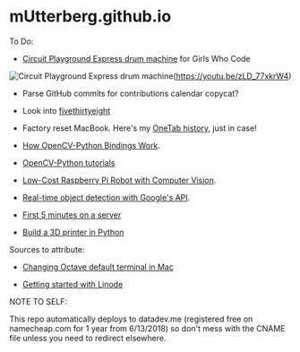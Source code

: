 # mUtterberg.github.io

To Do:

* [Circuit Playground Express drum machine](https://learn.adafruit.com/adafruit-circuit-playground-express/playground-drum-machine) for Girls Who Code

![Circuit Playground Express drum machine](https://i.ytimg.com/vi/zLD_77xkrW4/maxresdefault.jpg)(https://youtu.be/zLD_77xkrW4)

* Parse GitHub commits for contributions calendar copycat?

* Look into [fivethirtyeight](https://github.com/fivethirtyeight/data)

* Factory reset MacBook. Here's my [OneTab history](https://www.one-tab.com/page/zLlWN5VfSNqkzSf5fE2-rw), just in case!

* [How OpenCV-Python Bindings Work](https://docs.opencv.org/master/da/d49/tutorial_py_bindings_basics.html).

* [OpenCV-Python tutorials](https://opencvpython.blogspot.com)

* [Low-Cost Raspberry Pi Robot with Computer Vision](https://jeremykarnowski.wordpress.com/2015/08/26/low-cost-raspberry-pi-robot-with-computer-vision).

* [Real-time object detection with Google's API](https://towardsdatascience.com/real-time-object-detection-api-using-tensorflow-and-opencv-47b505d745c4).

* [First 5 minutes on a server](https://plusbryan.com/my-first-5-minutes-on-a-server-or-essential-security-for-linux-servers)

* [Build a 3D printer in Python](https://medium.freecodecamp.org/how-to-build-a-3-d-printer-using-cnc-controller-in-python-bd3cd5e28516)

Sources to attribute:

* [Changing Octave default terminal in Mac](https://codingnightly.wordpress.com/2015/02/18/change-octave-default-terminal-in-mac/)

* [Getting started with Linode](https://www.linode.com/docs/getting-started/#connect-to-your-linode-via-ssh)

NOTE TO SELF:

This repo automatically deploys to datadev.me (registered free on namecheap.com for 1 year from 6/13/2018) so
don't mess with the CNAME file unless you need to redirect elsewhere.
